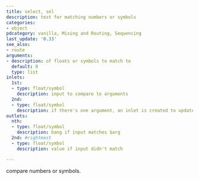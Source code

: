 ```yaml
---
title: select, sel
description: test for matching numbers or symbols
categories:
- object
pdcategory: vanilla, Mixing and Routing, Sequencing
last_update: '0.33'
see_also:
- route
arguments:
- description: of floats or symbols to match to
  default: 0
  type: list
inlets:
  1st:
  - type: float/symbol
    description: input to compare to arguments
  2nd:
  - type: float/symbol
    description: if there's one argument, an inlet is created to update it
outlets:
  nth:
  - type: float/symbol
    description: bang if input matches $arg
  2nd: #rightmost
  - type: float/symbol
    description: value if input didn't match

---
```

compare numbers or symbols.


